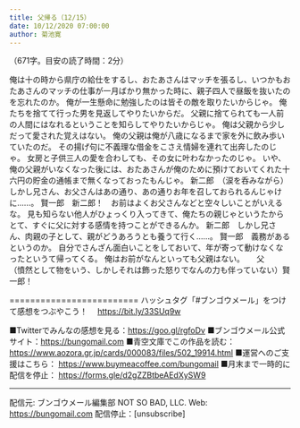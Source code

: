 ```yaml
---
title: 父帰る（12/15）
date: 10/12/2020 07:00:00
author: 菊池寛
---
```


（671字。目安の読了時間：2分）

俺は十の時から県庁の給仕をするし、おたあさんはマッチを張るし、いつかもおたあさんのマッチの仕事が一月ばかり無かった時に、親子四人で昼飯を抜いたのを忘れたのか。
俺が一生懸命に勉強したのは皆その敵を取りたいからじゃ。
俺たちを捨てて行った男を見返してやりたいからだ。
父親に捨てられても一人前の人間にはなれるということを知らしてやりたいからじゃ。
俺は父親から少しだって愛された覚えはない。
俺の父親は俺が八歳になるまで家を外に飲み歩いていたのだ。
その揚げ句に不義理な借金をこさえ情婦を連れて出奔したのじゃ。
女房と子供三人の愛を合わしても、その女に叶わなかったのじゃ。
いや、俺の父親がいなくなった後には、おたあさんが俺のために預けておいてくれた十六円の貯金の通帳まで無くなっておったもんじゃ。
新二郎　（涙を呑みながら）しかし兄さん、お父さんはあの通り、あの通りお年を召しておられるんじゃけに……。
賢一郎　新二郎！　お前はよくお父さんなどと空々しいことがいえるな。
見も知らない他人がひょっくり入ってきて、俺たちの親じゃというたからとて、すぐに父に対する感情を持つことができるんか。
新二郎　しかし兄さん、肉親の子として、親がどうあろうとも養うて行く……。
賢一郎　義務があるというのか。
自分でさんざん面白いことをしておいて、年が寄って動けなくなったというて帰ってくる。
俺はお前がなんといっても父親はない。
　
父　　　（憤然として物をいう、しかしそれは飾った怒りでなんの力も伴っていない）賢一郎！

=========================
ハッシュタグ「#ブンゴウメール」をつけて感想をつぶやこう！　
https://bit.ly/33SUq9w

■Twitterでみんなの感想を見る：https://goo.gl/rgfoDv
■ブンゴウメール公式サイト：https://bungomail.com
■青空文庫でこの作品を読む：https://www.aozora.gr.jp/cards/000083/files/502_19914.html
■運営へのご支援はこちら： https://www.buymeacoffee.com/bungomail
■月末まで一時的に配信を停止： https://forms.gle/d2gZZBtbeAEdXySW9

-------
配信元: ブンゴウメール編集部
NOT SO BAD, LLC.
Web: https://bungomail.com
配信停止：[unsubscribe]

